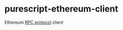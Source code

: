 # purescript-ethereum-client
Ethereum [RPC protocol](https://github.com/ethereum/wiki/wiki/JSON-RPC) client 
